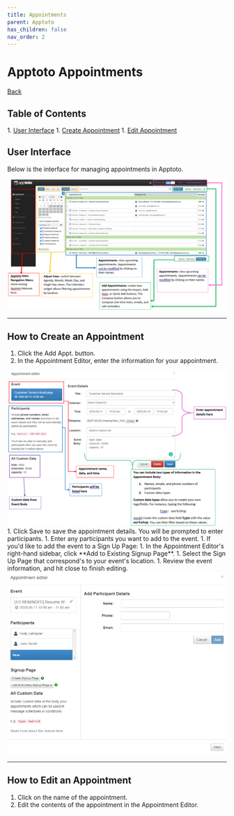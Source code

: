 ```yaml
---
title: Appointments
parent: Apptoto
has_children: false
nav_order: 2
---
```


<h1>Apptoto Appointments</h1>
<a href="./apptoto.html">Back</a>

<h2>Table of Contents</h2>
1. <a href="#userInterface">User Interface</a>
1. <a href="#createAppointment">Create Appointment</a>
1. <a href="#editAppointment">Edit Appointment</a>

<!-- USER INTERFACE -->
<a id="userInterface"><h2>User Interface</h2></a>

<p class="test">Below is the interface for managing appointments in Apptoto.</p>

<img src="assets/apptoto/appointmentsInterface.png" />

<hr class="divider">

<!-- MAKE AN APPOINTMENT -->
<a id="createAppointment"><h2>How to Create an Appointment</h2></a>

1. Click the Add Appt. button.
1. In the Appointment Editor, enter the information for your appointment.
<img src="assets/apptoto/appointmentEditor.png" />
1. Click Save to save the appointment details. You will be prompted to enter participants.
1. Enter any participants you want to add to the event.
1. If you'd like to add the event to a Sign Up Page:
          1. In the Appointment Editor's right-hand sidebar, click **Add to Existing Signup Page**.
          1. Select the Sign Up Page that correspond's to your event's location.
1. Review the event information, and hit close to finish editing.
<img src="assets/apptoto/appointmentEditor2.png" />


<hr class="divider">

<!-- EDIT AN APPOINTMENT -->
<a id="editAppointment"><h2>How to Edit an Appointment</h2></a>

1. Click on the name of the appointment.
1. Edit the contents of the appointment in the Appointment Editor.
